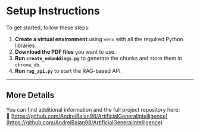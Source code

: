 # Setup Instructions

To get started, follow these steps:

1. **Create a virtual environment** using `venv` with all the required Python libraries.
2. **Download the PDF files** you want to use.
3. **Run `create_embeddings.py`** to generate the chunks and store them in `chroma_db`.
4. **Run `rag_api.py`** to start the RAG-based API.

---

## More Details

You can find additional information and the full project repository here:  
🔗 [https://github.com/AndreiBalan98/ArtificialGeneralIntelligence](https://github.com/AndreiBalan98/ArtificialGeneralIntelligence)


